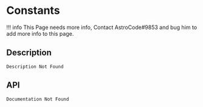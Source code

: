 # Constants

!!! info
    This Page needs more info, Contact AstroCode#9853 and bug him to add more info to this page.

## Description

    Description Not Found

## API

    Documentation Not Found
